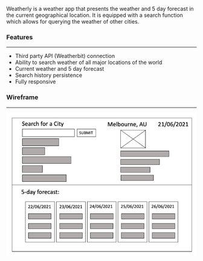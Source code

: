 Weatherly is a weather app that presents the weather and 5 day forecast in the current geographical location. It is equipped with a search function which allows for querying the weather of other cities.

### Features

---

- Third party API (Weatherbit) connection
- Ability to search weather of all major locations of the world
- Current weather and 5 day forecast
- Search history persistence
- Fully responsive

### Wireframe

---

![the initial wireframe for the weatherly project](./assets/img/wireframe.png)
